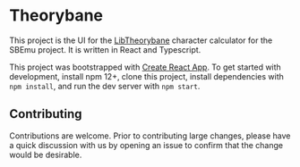 # Theorybane

This project is the UI for the [LibTheorybane](https://github.com/SBEmu/LibTheorybane) character calculator for the SBEmu project. It is written in React and Typescript.

This project was bootstrapped with [Create React App](https://github.com/facebook/create-react-app). To get started with development, install npm 12+, clone this project, install dependencies with `npm install`, and run the dev server with `npm start`.

## Contributing

Contributions are welcome. Prior to contributing large changes, please have a quick discussion with us by opening an issue to confirm that the change would be desirable.
